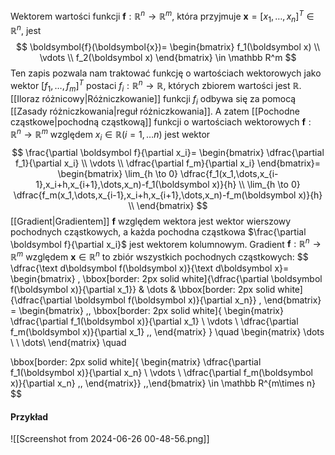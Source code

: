 Wektorem wartości funkcji $\boldsymbol{f}:\mathbb R^n\to \mathbb R^m$, która przyjmuje $\boldsymbol{x}=[x_1,\dots,x_n]^T\in\mathbb R^n$, jest
$$
\boldsymbol{f}(\boldsymbol{x})=
\begin{bmatrix}
f_1(\boldsymbol x) \\
\vdots \\
f_2(\boldsymbol x)
\end{bmatrix} \in \mathbb R^m
$$
Ten zapis pozwala nam traktować funkcję o wartościach wektorowych jako wektor $[f_1,\dots,f_m]^T$ postaci $f_i:\mathbb R^n \to \mathbb R$, których zbiorem wartości jest $\mathbb R$. [[Iloraz różnicowy|Różniczkowanie]] funkcji $f_i$ odbywa się za pomocą [[Zasady różniczkowania|reguł różniczkowania]]. 
A zatem [[Pochodne cząstkowe|pochodną cząstkową]] funkcji o wartościach wektorowych $\boldsymbol f:\mathbb R^n\to\mathbb R^m$ względem $x_i\in\mathbb R (i=1,\dots n)$ jest wektor
$$
\frac{\partial \boldsymbol f}{\partial x_i}=
\begin{bmatrix}
\dfrac{\partial f_1}{\partial x_i} \\
\vdots \\
\dfrac{\partial f_m}{\partial x_i}
\end{bmatrix}=
\begin{bmatrix}
\lim_{h \to 0} \dfrac{f_1(x_1,\dots,x_{i-1},x_i+h,x_{i+1},\dots,x_n)-f_1(\boldsymbol x)}{h} \\
\lim_{h \to 0} \dfrac{f_m(x_1,\dots,x_{i-1},x_i+h,x_{i+1},\dots,x_n)-f_m(\boldsymbol x)}{h} \\
\end{bmatrix}
$$
[[Gradient|Gradientem]] $\boldsymbol f$ względem wektora jest wektor wierszowy pochodnych cząstkowych, a każda pochodna cząstkowa $\frac{\partial \boldsymbol f}{\partial x_i}$ jest wektorem kolumnowym. 
Gradient $\boldsymbol f:\mathbb R^n\to\mathbb R^m$ względem $\boldsymbol x\in\mathbb R^n$ to zbiór wszystkich pochodnych cząstkowych:
$$
\dfrac{\text d\boldsymbol f(\boldsymbol x)}{\text d\boldsymbol x}=
\begin{bmatrix} 
\,
\bbox[border: 2px solid white]{\dfrac{\partial \boldsymbol f(\boldsymbol x)}{\partial x_1}} & 
\dots &
\bbox[border: 2px solid white]{\dfrac{\partial \boldsymbol f(\boldsymbol x)}{\partial x_n}} \,
\end{bmatrix} = 
\begin{bmatrix} \,\,
\bbox[border: 2px solid white]{
\begin{matrix}
\dfrac{\partial f_1(\boldsymbol x)}{\partial x_1} \\
\vdots \\
\dfrac{\partial f_m(\boldsymbol x)}{\partial x_1}
\,\, \end{matrix}
}
\quad
\begin{matrix}
\dots \\
\\
\dots\\
\end{matrix}
\quad

\bbox[border: 2px solid white]{
\begin{matrix}
\dfrac{\partial f_1(\boldsymbol x)}{\partial x_n} \\
\vdots \\
\dfrac{\partial f_m(\boldsymbol x)}{\partial x_n}
\,\, \end{matrix}}
\,\,\end{bmatrix} \in \mathbb R^{m\times n}
$$

#### Przykład 
![[Screenshot from 2024-06-26 00-48-56.png]]
